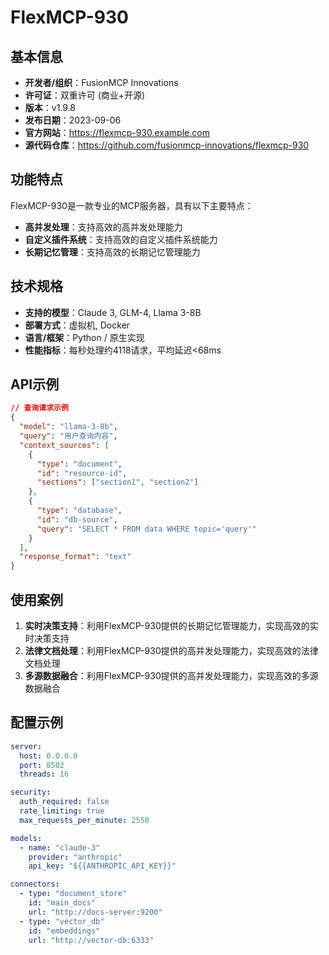 # FlexMCP-930

## 基本信息

- **开发者/组织**：FusionMCP Innovations
- **许可证**：双重许可 (商业+开源)
- **版本**：v1.9.8
- **发布日期**：2023-09-06
- **官方网站**：https://flexmcp-930.example.com
- **源代码仓库**：https://github.com/fusionmcp-innovations/flexmcp-930

## 功能特点

FlexMCP-930是一款专业的MCP服务器，具有以下主要特点：

- **高并发处理**：支持高效的高并发处理能力
- **自定义插件系统**：支持高效的自定义插件系统能力
- **长期记忆管理**：支持高效的长期记忆管理能力


## 技术规格

- **支持的模型**：Claude 3, GLM-4, Llama 3-8B
- **部署方式**：虚拟机, Docker
- **语言/框架**：Python / 原生实现
- **性能指标**：每秒处理约4118请求，平均延迟<68ms

## API示例

```json
// 查询请求示例
{
  "model": "llama-3-8b",
  "query": "用户查询内容",
  "context_sources": [
    {
      "type": "document",
      "id": "resource-id",
      "sections": ["section1", "section2"]
    },
    {
      "type": "database",
      "id": "db-source",
      "query": "SELECT * FROM data WHERE topic='query'"
    }
  ],
  "response_format": "text"
}
```

## 使用案例

1. **实时决策支持**：利用FlexMCP-930提供的长期记忆管理能力，实现高效的实时决策支持
2. **法律文档处理**：利用FlexMCP-930提供的高并发处理能力，实现高效的法律文档处理
3. **多源数据融合**：利用FlexMCP-930提供的高并发处理能力，实现高效的多源数据融合


## 配置示例

```yaml
server:
  host: 0.0.0.0
  port: 8502
  threads: 16

security:
  auth_required: false
  rate_limiting: true
  max_requests_per_minute: 2550

models:
  - name: "claude-3"
    provider: "anthropic"
    api_key: "${{ANTHROPIC_API_KEY}}"

connectors:
  - type: "document_store"
    id: "main_docs"
    url: "http://docs-server:9200"
  - type: "vector_db"
    id: "embeddings"
    url: "http://vector-db:6333"
```